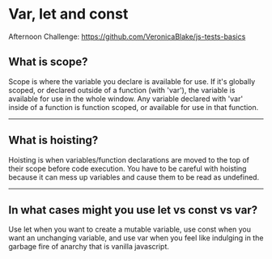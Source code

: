 # Var, let and const

Afternoon Challenge: https://github.com/VeronicaBlake/js-tests-basics

## What is scope?

Scope is where the variable you declare is available for use. If it's globally scoped, or declared outside of a function (with 'var'), the variable is available for use in the whole window. Any variable declared with 'var' inside of a function is function scoped, or available for use in that function.

---

## What is hoisting?

Hoisting is when variables/function declarations are moved to the top of their scope before code execution. You have to be careful with hoisting because it can mess up variables and cause them to be read as undefined.

---

## In what cases might you use let vs const vs var?

Use let when you want to create a mutable variable, use const when you want an unchanging variable, and use var when you feel like indulging in the garbage fire of anarchy that is vanilla javascript.
